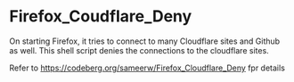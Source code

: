 # Firefox_Coudflare_Deny
On starting Firefox, it tries to connect to many Cloudflare sites and Github as well. This shell script denies the connections to the cloudflare sites.


Refer to https://codeberg.org/sameerw/Firefox_Cloudflare_Deny fpr details
